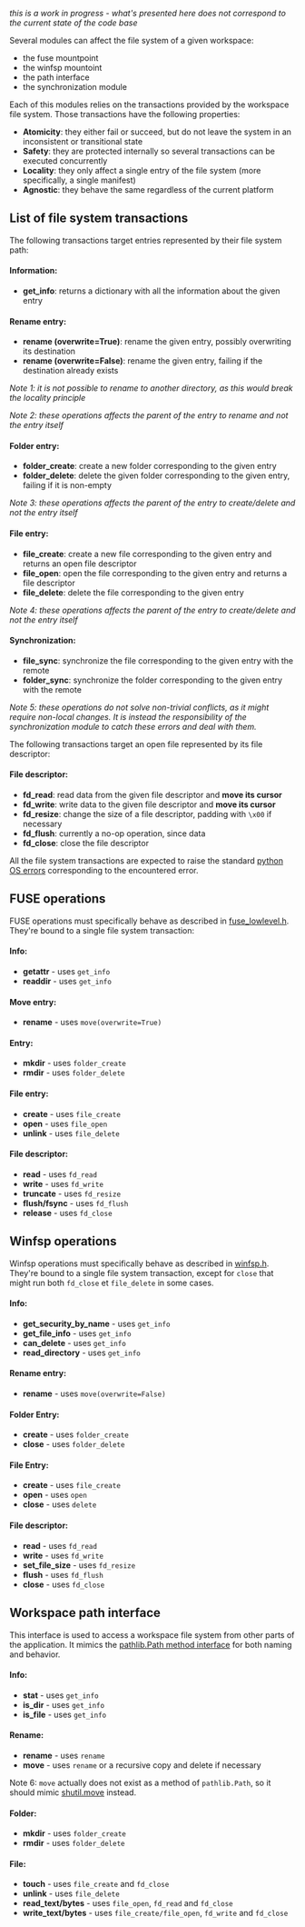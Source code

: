 *this is a work in progress - what's presented here does not correspond to the current state of the code base*

Several modules can affect the file system of a given workspace:

- the fuse mountpoint
- the winfsp mountoint
- the path interface
- the synchronization module

Each of this modules relies on the transactions provided by the workspace file system. Those transactions have the following properties:
- **Atomicity**: they either fail or succeed, but do not leave the system in an inconsistent or transitional state
- **Safety**: they are protected internally so several transactions can be executed concurrently
- **Locality**: they only affect a single entry of the file system (more specifically, a single manifest)
- **Agnostic**: they behave the same regardless of the current platform

List of file system transactions
--------------------------------

The following transactions target entries represented by their file system path:

#### Information:
* **get_info**: returns a dictionary with all the information about the given entry

#### Rename entry:
* **rename (overwrite=True)**: rename the given entry, possibly overwriting its destination
* **rename (overwrite=False)**: rename the given entry, failing if the destination already exists

*Note 1: it is not possible to rename to another directory, as this would break the locality principle*

*Note 2: these operations affects the parent of the entry to rename and not the entry itself*

#### Folder entry:
* **folder_create**: create a new folder corresponding to the given entry
* **folder_delete**: delete the given folder corresponding to the given entry, failing if it is non-empty

*Note 3: these operations affects the parent of the entry to create/delete and not the entry itself*

#### File entry:
* **file_create**: create a new file corresponding to the given entry and returns an open file descriptor
* **file_open**: open the file corresponding to the given entry and returns a file descriptor
* **file_delete**: delete the file corresponding to the given entry

*Note 4: these operations affects the parent of the entry to create/delete and not the entry itself*

#### Synchronization:

* **file_sync**: synchronize the file corresponding to the given entry with the remote
* **folder_sync**: synchronize the folder corresponding to the given entry with the remote

*Note 5: these operations do not solve non-trivial conflicts, as it might require non-local changes. It is instead the responsibility of the synchronization module to catch these errors and deal with them.*

The following transactions target an open file represented by its file descriptor: 

#### File descriptor:
* **fd_read**: read data from the given file descriptor and **move its cursor**
* **fd_write**: write data to the given file descriptor and **move its cursor**
* **fd_resize**: change the size of a file descriptor, padding with `\x00` if necessary
* **fd_flush**: currently a no-op operation, since data 
* **fd_close**: close the file descriptor

All the file system transactions are expected to raise the standard [python OS errors](https://docs.python.org/3.7/library/exceptions.html#os-exceptions) corresponding to the encountered error.

FUSE operations
---------------

FUSE operations must specifically behave as described in [fuse_lowlevel.h](https://github.com/libfuse/libfuse/blob/fuse_2_9_5/include/fuse_lowlevel.h). They're bound to a single file system transaction:

#### Info:

* **getattr** - uses `get_info`
* **readdir** - uses `get_info`

#### Move entry:
* **rename** - uses `move(overwrite=True)`

#### Entry:
* **mkdir** - uses `folder_create`
* **rmdir** - uses `folder_delete`

#### File entry:
* **create** - uses `file_create`
* **open** - uses `file_open`
* **unlink** - uses `file_delete`

#### File descriptor:
* **read** - uses `fd_read`
* **write** - uses `fd_write`
* **truncate** - uses `fd_resize`
* **flush/fsync** - uses `fd_flush`
* **release** - uses `fd_close`

Winfsp operations
-----------------

Winfsp operations must specifically behave as described in [winfsp.h](https://github.com/billziss-gh/winfsp/wiki/WinFsp-API-winfsp.h). They're bound to a single file system transaction, except for `close` that might run both `fd_close` et `file_delete` in some cases.

#### Info:
* **get_security_by_name** - uses `get_info`
* **get_file_info** - uses `get_info`
* **can_delete** - uses `get_info`
* **read_directory** - uses `get_info`

#### Rename entry:
* **rename** - uses `move(overwrite=False)`

#### Folder Entry:
* **create** - uses `folder_create`
* **close** - uses `folder_delete`

#### File Entry:
* **create** - uses `file_create`
* **open** - uses `open`
* **close** - uses `delete`

#### File descriptor:
* **read** - uses `fd_read`
* **write** - uses `fd_write`
* **set_file_size** - uses `fd_resize`
* **flush** - uses `fd_flush`
* **close** - uses `fd_close`

Workspace path interface
------------------------

This interface is used to access a workspace file system from other parts of the application. It mimics the [pathlib.Path method interface](https://docs.python.org/3.7/library/pathlib.html#methods) for both naming and behavior.

#### Info:
- **stat** - uses `get_info`
- **is_dir** - uses `get_info`
- **is_file** - uses `get_info`

#### Rename:
- **rename** - uses `rename`
- **move** - uses `rename` or a recursive copy and delete if necessary

Note 6: `move` actually does not exist as a method of `pathlib.Path`, so it should mimic [shutil.move](https://docs.python.org/3/library/shutil.html#shutil.move) instead.

#### Folder:
- **mkdir** - uses `folder_create`
- **rmdir** - uses `folder_delete`

#### File:
- **touch** - uses `file_create` and `fd_close`
- **unlink** - uses `file_delete`
- **read_text/bytes** - uses `file_open`, `fd_read` and `fd_close`
- **write_text/bytes** - uses `file_create/file_open`, `fd_write` and `fd_close`
